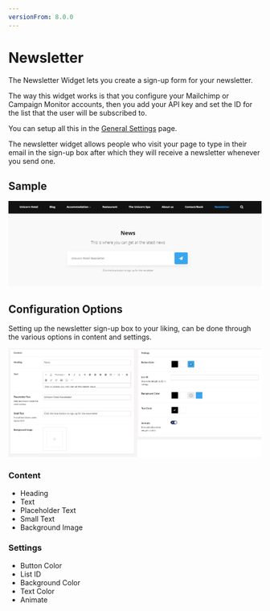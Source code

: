 ```yaml
---
versionFrom: 8.0.0
---
```


# Newsletter

The Newsletter Widget lets you create a sign-up form for your newsletter.

The way this widget works is that you configure your Mailchimp or Campaign Monitor accounts, then you add your API key and set the ID for the list that the user will be subscribed to.

You can setup all this in the [General Settings](../../Uno-pedia/Settings/General-Settings/index.md#newsletter) page.

The newsletter widget allows people who visit your page to type in their email in the sign-up box after which they will receive a newsletter whenever you send one.

## Sample

![Frontend example of the Newletter widget form on a background using an image](images/News-Front.png)

## Configuration Options

Setting up the newsletter sign-up box to your liking, can be done through the various options in content and settings.

![Newsletter Backoffice](images/News-final.png)

### Content

- Heading
- Text
- Placeholder Text
- Small Text
- Background Image

### Settings

- Button Color
- List ID
- Background Color
- Text Color
- Animate
